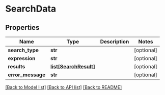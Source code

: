 # SearchData

## Properties
Name | Type | Description | Notes
------------ | ------------- | ------------- | -------------
**search_type** | **str** |  | [optional] 
**expression** | **str** |  | [optional] 
**results** | [**list[SearchResult]**](SearchResult.md) |  | [optional] 
**error_message** | **str** |  | [optional] 

[[Back to Model list]](../README.md#documentation-for-models) [[Back to API list]](../README.md#documentation-for-api-endpoints) [[Back to README]](../README.md)

